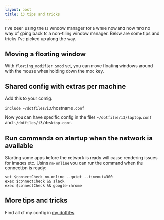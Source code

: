 ```yaml
---
layout: post
title: i3 tips and tricks
---
```


I've been using the I3 window manager for a while now and now find no way of going back to
a non-tiling window manager. Below are some tips and tricks I've picked up along the way.

## Moving a floating window

With `floating_modifier $mod` set, you can move floating windows around with the mouse
when holding down the mod key.

## Shared config with extras per machine

Add this to your config.

`include ~/dotfiles/i3/`hostname`.conf`

Now you can have specific config in the files `~/dotfiles/i3/laptop.conf` and
`~/dotfiles/i3/desktop.conf`.

## Run commands on startup when the network is available

Starting some apps before the network is ready will cause rendering issues for images etc.
Using `nm-online` you can run the command when the connection is ready:

```
set $connectCheck nm-online --quiet --timeout=300
exec $connectCheck && slack
exec $connectCheck && google-chrome
```

## More tips and tricks

Find all of my config in [my dotfiles](https://github.com/thejspr/dotfiles/tree/master/i3).
